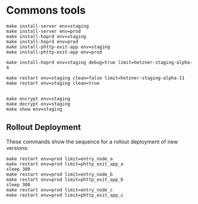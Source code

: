# Commons tools

```
make install-server env=staging
make install-server env=prod
make install-hoprd env=staging
make install-hoprd env=prod
make install-phttp-exit-app env=staging
make install-phttp-exit-app env=prod

make install-hoprd env=staging debug=true limit=hetzner-staging-alpha-4

make restart env=staging clean=false limit=hetzner-staging-alpha-11
make restart env=staging clean=true


make encrypt env=staging
make decrypt env=staging
make show env=staging

```

## Rollout Deployment

These commands show the sequence for a rollout deployment of new versions:

```
make restart env=prod limit=entry_node_a
make restart env=prod limit=phttp_exit_app_a
sleep 300
make restart env=prod limit=entry_node_b
make restart env=prod limit=phttp_exit_app_b
sleep 300
make restart env=prod limit=entry_node_c
make restart env=prod limit=phttp_exit_app_c
```
